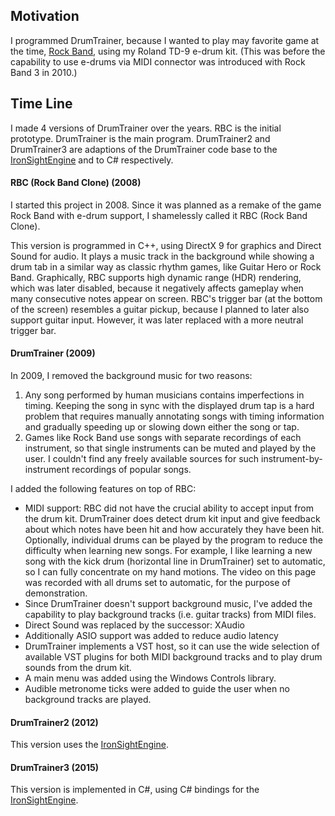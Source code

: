 ## Motivation
I programmed DrumTrainer, because I wanted to play may favorite game at the time, [Rock Band](https://en.wikipedia.org/wiki/Rock_Band), using my Roland TD-9 e-drum kit.
(This was before the capability to use e-drums via MIDI connector was introduced with Rock Band 3 in 2010.)

## Time Line
I made 4 versions of DrumTrainer over the years. RBC is the initial prototype. DrumTrainer is the main program. DrumTrainer2 and DrumTrainer3 are adaptions of the DrumTrainer code base to the [IronSightEngine](https://rcsepp.github.io/content.html?view=IronSightEngine) and to C# respectively.

#### RBC (Rock Band Clone) (2008)
I started this project in 2008. Since it was planned as a remake of the game Rock Band with e-drum support, I shamelessly called it RBC (Rock Band Clone).

This version is programmed in C++, using DirectX 9 for graphics and Direct Sound for audio. It plays a music track in the background while showing a drum tab in a similar way as classic rhythm games, like Guitar Hero or Rock Band.
Graphically, RBC supports high dynamic range (HDR) rendering, which was later disabled, because it negatively affects gameplay when many consecutive notes appear on screen.
RBC's trigger bar (at the bottom of the screen) resembles a guitar pickup, because I planned to later also support guitar input. However, it was later replaced with a more neutral trigger bar.


#### DrumTrainer (2009)
In 2009, I removed the background music for two reasons:
1. Any song performed by human musicians contains imperfections in timing. Keeping the song in sync with the displayed drum tap is a hard problem that requires manually annotating songs with timing information and gradually speeding up or slowing down either the song or tap.
2. Games like Rock Band use songs with separate recordings of each instrument, so that single instruments can be muted and played by the user. I couldn't find any freely available sources for such instrument-by-instrument recordings of popular songs.

I added the following features on top of RBC:
* MIDI support: RBC did not have the crucial ability to accept input from the drum kit. DrumTrainer does detect drum kit input and give feedback about which notes have been hit and how accurately they have been hit. Optionally, individual drums can be played by the program to reduce the difficulty when learning new songs. For example, I like learning a new song with the kick drum (horizontal line in DrumTrainer) set to automatic, so I can fully concentrate on my hand motions. The video on this page was recorded with all drums set to automatic, for the purpose of demonstration.
* Since DrumTrainer doesn't support background music, I've added the capability to play background tracks (i.e. guitar tracks) from MIDI files.
* Direct Sound was replaced by the successor: XAudio
* Additionally ASIO support was added to reduce audio latency
* DrumTrainer implements a VST host, so it can use the wide selection of available VST plugins for both MIDI background tracks and to play drum sounds from the drum kit.
* A main menu was added using the Windows Controls library.
* Audible metronome ticks were added to guide the user when no background tracks are played.


#### DrumTrainer2 (2012)
This version uses the [IronSightEngine](https://rcsepp.github.io/content.html?view=IronSightEngine).


#### DrumTrainer3 (2015)
This version is implemented in C#, using C# bindings for the [IronSightEngine](https://rcsepp.github.io/content.html?view=IronSightEngine).